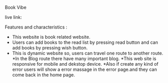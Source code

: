 Book Vibe 

live link:


Features and characteristics :
* This website is book related website.
* Users can add books to the read list by pressing read button and can add books by pressing wish button.
* This is dynamic website so, users can travel one route to another route.
*In the Blog route there have many important blog.
*This web site is responsive for mobile and dekstop device.
*Also if create any kind of error users will show a error massage in the error page.and they can come back in the home page.  
